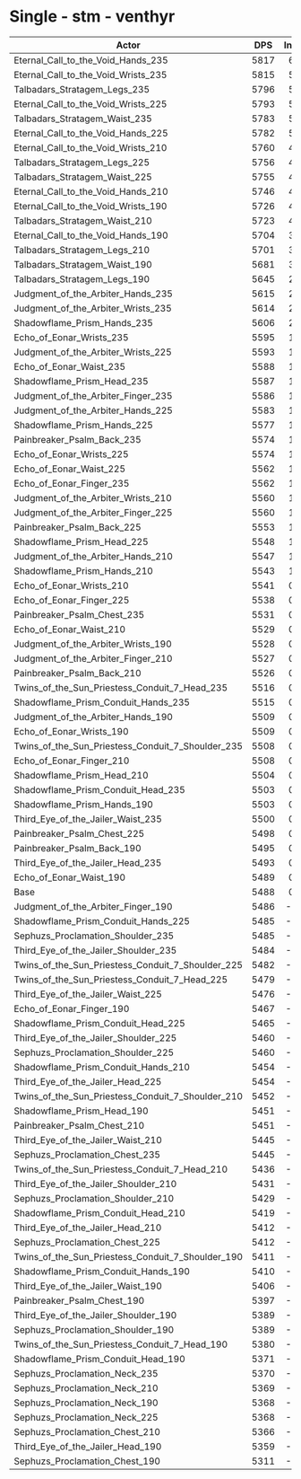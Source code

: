 # Single - stm - venthyr
| Actor | DPS | Increase |
|---|:---:|:---:|
|Eternal_Call_to_the_Void_Hands_235|5817|6.01%|
|Eternal_Call_to_the_Void_Wrists_235|5815|5.96%|
|Talbadars_Stratagem_Legs_235|5796|5.61%|
|Eternal_Call_to_the_Void_Wrists_225|5793|5.57%|
|Talbadars_Stratagem_Waist_235|5783|5.38%|
|Eternal_Call_to_the_Void_Hands_225|5782|5.36%|
|Eternal_Call_to_the_Void_Wrists_210|5760|4.96%|
|Talbadars_Stratagem_Legs_225|5756|4.90%|
|Talbadars_Stratagem_Waist_225|5755|4.87%|
|Eternal_Call_to_the_Void_Hands_210|5746|4.71%|
|Eternal_Call_to_the_Void_Wrists_190|5726|4.33%|
|Talbadars_Stratagem_Waist_210|5723|4.29%|
|Eternal_Call_to_the_Void_Hands_190|5704|3.93%|
|Talbadars_Stratagem_Legs_210|5701|3.89%|
|Talbadars_Stratagem_Waist_190|5681|3.52%|
|Talbadars_Stratagem_Legs_190|5645|2.87%|
|Judgment_of_the_Arbiter_Hands_235|5615|2.31%|
|Judgment_of_the_Arbiter_Wrists_235|5614|2.31%|
|Shadowflame_Prism_Hands_235|5606|2.15%|
|Echo_of_Eonar_Wrists_235|5595|1.95%|
|Judgment_of_the_Arbiter_Wrists_225|5593|1.92%|
|Echo_of_Eonar_Waist_235|5588|1.83%|
|Shadowflame_Prism_Head_235|5587|1.81%|
|Judgment_of_the_Arbiter_Finger_235|5586|1.79%|
|Judgment_of_the_Arbiter_Hands_225|5583|1.75%|
|Shadowflame_Prism_Hands_225|5577|1.64%|
|Painbreaker_Psalm_Back_235|5574|1.57%|
|Echo_of_Eonar_Wrists_225|5574|1.57%|
|Echo_of_Eonar_Waist_225|5562|1.35%|
|Echo_of_Eonar_Finger_235|5562|1.35%|
|Judgment_of_the_Arbiter_Wrists_210|5560|1.31%|
|Judgment_of_the_Arbiter_Finger_225|5560|1.31%|
|Painbreaker_Psalm_Back_225|5553|1.19%|
|Shadowflame_Prism_Head_225|5548|1.11%|
|Judgment_of_the_Arbiter_Hands_210|5547|1.08%|
|Shadowflame_Prism_Hands_210|5543|1.01%|
|Echo_of_Eonar_Wrists_210|5541|0.98%|
|Echo_of_Eonar_Finger_225|5538|0.91%|
|Painbreaker_Psalm_Chest_235|5531|0.79%|
|Echo_of_Eonar_Waist_210|5529|0.75%|
|Judgment_of_the_Arbiter_Wrists_190|5528|0.74%|
|Judgment_of_the_Arbiter_Finger_210|5527|0.73%|
|Painbreaker_Psalm_Back_210|5526|0.71%|
|Twins_of_the_Sun_Priestess_Conduit_7_Head_235|5516|0.52%|
|Shadowflame_Prism_Conduit_Hands_235|5515|0.50%|
|Judgment_of_the_Arbiter_Hands_190|5509|0.39%|
|Echo_of_Eonar_Wrists_190|5509|0.38%|
|Twins_of_the_Sun_Priestess_Conduit_7_Shoulder_235|5508|0.37%|
|Echo_of_Eonar_Finger_210|5508|0.36%|
|Shadowflame_Prism_Head_210|5504|0.29%|
|Shadowflame_Prism_Conduit_Head_235|5503|0.27%|
|Shadowflame_Prism_Hands_190|5503|0.27%|
|Third_Eye_of_the_Jailer_Waist_235|5500|0.23%|
|Painbreaker_Psalm_Chest_225|5498|0.18%|
|Painbreaker_Psalm_Back_190|5495|0.14%|
|Third_Eye_of_the_Jailer_Head_235|5493|0.10%|
|Echo_of_Eonar_Waist_190|5489|0.02%|
|Base|5488|0.00%|
|Judgment_of_the_Arbiter_Finger_190|5486|-0.03%|
|Shadowflame_Prism_Conduit_Hands_225|5485|-0.05%|
|Sephuzs_Proclamation_Shoulder_235|5485|-0.06%|
|Third_Eye_of_the_Jailer_Shoulder_235|5484|-0.06%|
|Twins_of_the_Sun_Priestess_Conduit_7_Shoulder_225|5482|-0.11%|
|Twins_of_the_Sun_Priestess_Conduit_7_Head_225|5479|-0.16%|
|Third_Eye_of_the_Jailer_Waist_225|5476|-0.21%|
|Echo_of_Eonar_Finger_190|5467|-0.38%|
|Shadowflame_Prism_Conduit_Head_225|5465|-0.41%|
|Third_Eye_of_the_Jailer_Shoulder_225|5460|-0.51%|
|Sephuzs_Proclamation_Shoulder_225|5460|-0.51%|
|Shadowflame_Prism_Conduit_Hands_210|5454|-0.61%|
|Third_Eye_of_the_Jailer_Head_225|5454|-0.61%|
|Twins_of_the_Sun_Priestess_Conduit_7_Shoulder_210|5452|-0.65%|
|Shadowflame_Prism_Head_190|5451|-0.67%|
|Painbreaker_Psalm_Chest_210|5451|-0.67%|
|Third_Eye_of_the_Jailer_Waist_210|5445|-0.78%|
|Sephuzs_Proclamation_Chest_235|5445|-0.78%|
|Twins_of_the_Sun_Priestess_Conduit_7_Head_210|5436|-0.94%|
|Third_Eye_of_the_Jailer_Shoulder_210|5431|-1.04%|
|Sephuzs_Proclamation_Shoulder_210|5429|-1.07%|
|Shadowflame_Prism_Conduit_Head_210|5419|-1.24%|
|Third_Eye_of_the_Jailer_Head_210|5412|-1.37%|
|Sephuzs_Proclamation_Chest_225|5412|-1.38%|
|Twins_of_the_Sun_Priestess_Conduit_7_Shoulder_190|5411|-1.41%|
|Shadowflame_Prism_Conduit_Hands_190|5410|-1.42%|
|Third_Eye_of_the_Jailer_Waist_190|5406|-1.49%|
|Painbreaker_Psalm_Chest_190|5397|-1.66%|
|Third_Eye_of_the_Jailer_Shoulder_190|5389|-1.80%|
|Sephuzs_Proclamation_Shoulder_190|5389|-1.80%|
|Twins_of_the_Sun_Priestess_Conduit_7_Head_190|5380|-1.96%|
|Shadowflame_Prism_Conduit_Head_190|5371|-2.13%|
|Sephuzs_Proclamation_Neck_235|5370|-2.14%|
|Sephuzs_Proclamation_Neck_210|5369|-2.15%|
|Sephuzs_Proclamation_Neck_190|5368|-2.17%|
|Sephuzs_Proclamation_Neck_225|5368|-2.17%|
|Sephuzs_Proclamation_Chest_210|5366|-2.21%|
|Third_Eye_of_the_Jailer_Head_190|5359|-2.34%|
|Sephuzs_Proclamation_Chest_190|5311|-3.22%|
